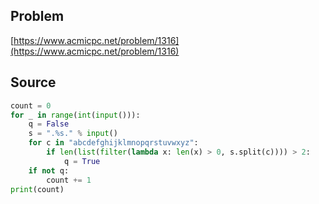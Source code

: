 ## Problem

[https://www.acmicpc.net/problem/1316](https://www.acmicpc.net/problem/1316)

## Source

```py
count = 0
for _ in range(int(input())):
    q = False
    s = ".%s." % input()
    for c in "abcdefghijklmnopqrstuvwxyz":
        if len(list(filter(lambda x: len(x) > 0, s.split(c)))) > 2:
            q = True
    if not q:
        count += 1
print(count)
```